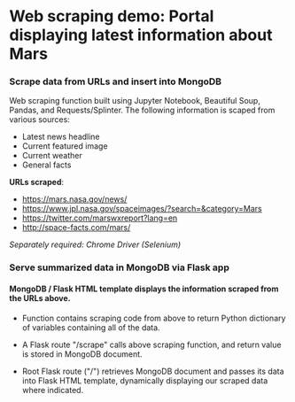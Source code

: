 # Web scraping demo: Portal displaying latest information about Mars

### Scrape data from URLs and insert into MongoDB
Web scraping function built using Jupyter Notebook, Beautiful Soup, Pandas, and Requests/Splinter. The following information is scaped from various sources:
- Latest news headline
- Current featured image
- Current weather
- General facts

**URLs scraped**:
- https://mars.nasa.gov/news/
- https://www.jpl.nasa.gov/spaceimages/?search=&category=Mars
- https://twitter.com/marswxreport?lang=en
- http://space-facts.com/mars/

_Separately required: Chrome Driver (Selenium)_

### Serve summarized data in MongoDB via Flask app
#### MongoDB / Flask HTML template displays the information scraped from the URLs above.

- Function contains scraping code from above to return Python dictionary 
of variables containing all of the data.

- A Flask route "/scrape" calls above scraping function, and return value is stored in MongoDB document.

- Root Flask route ("/") retrieves MongoDB document and passes its data into Flask HTML 
template, dynamically displaying our scraped data where indicated.

